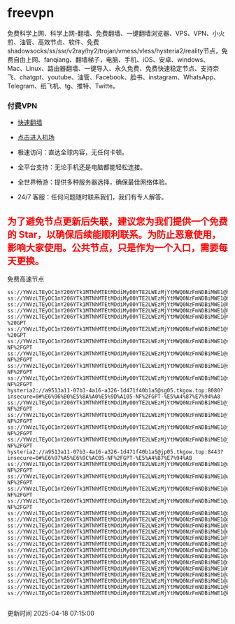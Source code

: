 # freevpn

免费科学上网、科学上网-翻墙、免费翻墙、一键翻墙浏览器、VPS、VPN、小火煎、油管、高效节点、软件、免费shadowsocks/ss/ssr/v2ray/hy2/trojan/vmess/vless/hysteria2/reality节点，免费自由上网、fanqiang、翻墙梯子，电脑、手机、iOS、安卓、windows、Mac、Linux、路由器翻墙、一键导入、永久免费、免费快速稳定节点、支持奈飞、chatgpt、youtube、油管、Facebook、脸书、instagram、WhatsApp、Telegram、纸飞机、tg、推特、Twitte。

### 付费VPN
* [快速翻墙](https://xgogo.sbs/#/register?code=wxADDy87) 

* [点击进入机场](https://xgogo.sbs/#/register?code=wxADDy87) 

* 极速访问：直达全球内容，无任何卡顿。

* 全平台支持：无论手机还是电脑都能轻松连接。

* 全世界畅游：提供多种服务器选择，确保最佳网络体验。

* 24/7 客服：任何问题随时联系我们，我们有专人解答。

## <font color="red">为了避免节点更新后失联，建议您为我们提供一个免费的 Star，以确保后续能顺利联系。为防止恶意使用，影响大家使用。公共节点，只是作为一个入口，需要每天更换。</font>

免费高速节点

```ss://YWVzLTEyOC1nY206YTk1MTNhMTEtMDdiMy00YTE2LWEzMjYtMWQ0NzFmNDBiMWE1@hk01.jgrtoioceaw.help:50384#%E9%A6%99%E6%B8%AF01
ss://YWVzLTEyOC1nY206YTk1MTNhMTEtMDdiMy00YTE2LWEzMjYtMWQ0NzFmNDBiMWE1@hk02.jigreliewolf.click:17889#%E9%A6%99%E6%B8%AF02
ss://YWVzLTEyOC1nY206YTk1MTNhMTEtMDdiMy00YTE2LWEzMjYtMWQ0NzFmNDBiMWE1@hk03.jigreliewolf.click:10838#%E9%A6%99%E6%B8%AF03
ss://YWVzLTEyOC1nY206YTk1MTNhMTEtMDdiMy00YTE2LWEzMjYtMWQ0NzFmNDBiMWE1@hk04.jgrtoioceaw.help:29956#%E9%A6%99%E6%B8%AF04
ss://YWVzLTEyOC1nY206YTk1MTNhMTEtMDdiMy00YTE2LWEzMjYtMWQ0NzFmNDBiMWE1@hk05.ijgelrkasd.click:41284#%E9%A6%99%E6%B8%AF05
ss://YWVzLTEyOC1nY206YTk1MTNhMTEtMDdiMy00YTE2LWEzMjYtMWQ0NzFmNDBiMWE1@tw01.jigreliewolf.click:30995#%E5%8F%B0%E6%B9%BE01%20-%20GPT
ss://YWVzLTEyOC1nY206YTk1MTNhMTEtMDdiMy00YTE2LWEzMjYtMWQ0NzFmNDBiMWE1@tw02.ijgelrkasd.click:22610#%E5%8F%B0%E6%B9%BE02%20-%20GPT
ss://YWVzLTEyOC1nY206YTk1MTNhMTEtMDdiMy00YTE2LWEzMjYtMWQ0NzFmNDBiMWE1@sg01.jgrtoioceaw.help:55559#%E6%96%B0%E5%8A%A0%E5%9D%A101%20-NF%2FGPT
ss://YWVzLTEyOC1nY206YTk1MTNhMTEtMDdiMy00YTE2LWEzMjYtMWQ0NzFmNDBiMWE1@sg02.jigreliewolf.click:40574#%E6%96%B0%E5%8A%A0%E5%9D%A102%20-NF%2FGPT
ss://YWVzLTEyOC1nY206YTk1MTNhMTEtMDdiMy00YTE2LWEzMjYtMWQ0NzFmNDBiMWE1@sg03.ijgelrkasd.click:23716#%E6%96%B0%E5%8A%A0%E5%9D%A103%20-NF%2FGPT
ss://YWVzLTEyOC1nY206YTk1MTNhMTEtMDdiMy00YTE2LWEzMjYtMWQ0NzFmNDBiMWE1@sg04.jgrtoioceaw.help:17971#%E6%96%B0%E5%8A%A0%E5%9D%A104%20-NF%2FGPT
hysteria2://a9513a11-07b3-4a16-a326-1d471f40b1a5@sg05.tkgow.top:8080?insecure=0#%E6%96%B0%E5%8A%A0%E5%9D%A105-NF%2FGPT-%E5%A4%87%E7%94%A8
ss://YWVzLTEyOC1nY206YTk1MTNhMTEtMDdiMy00YTE2LWEzMjYtMWQ0NzFmNDBiMWE1@jp01.jgrtoioceaw.help:58645#%E6%97%A5%E6%9C%AC01%20-NF%2FGPT
ss://YWVzLTEyOC1nY206YTk1MTNhMTEtMDdiMy00YTE2LWEzMjYtMWQ0NzFmNDBiMWE1@jp02.jgrtoioceaw.help:47462#%E6%97%A5%E6%9C%AC02%20-NF%2FGPT
ss://YWVzLTEyOC1nY206YTk1MTNhMTEtMDdiMy00YTE2LWEzMjYtMWQ0NzFmNDBiMWE1@jp03.jigreliewolf.click:33414#%E6%97%A5%E6%9C%AC03%20-NF%2FGPT
ss://YWVzLTEyOC1nY206YTk1MTNhMTEtMDdiMy00YTE2LWEzMjYtMWQ0NzFmNDBiMWE1@jp04.ijgelrkasd.click:58223#%E6%97%A5%E6%9C%AC04%20-NF%2FGPT
hysteria2://a9513a11-07b3-4a16-a326-1d471f40b1a5@jp05.tkgow.top:8443?insecure=0#%E6%97%A5%E6%9C%AC05-NF%2FGPT-%E5%A4%87%E7%94%A8
ss://YWVzLTEyOC1nY206YTk1MTNhMTEtMDdiMy00YTE2LWEzMjYtMWQ0NzFmNDBiMWE1@us01.jgrtoioceaw.help:48129#%E7%BE%8E%E5%9B%BD01%20-NF%2FGPT
ss://YWVzLTEyOC1nY206YTk1MTNhMTEtMDdiMy00YTE2LWEzMjYtMWQ0NzFmNDBiMWE1@us02.jgrtoioceaw.help:44907#%E7%BE%8E%E5%9B%BD02%20-NF%2FGPT
ss://YWVzLTEyOC1nY206YTk1MTNhMTEtMDdiMy00YTE2LWEzMjYtMWQ0NzFmNDBiMWE1@us03.jigreliewolf.click:43330#%E7%BE%8E%E5%9B%BD03%20-NF%2FGPT
ss://YWVzLTEyOC1nY206YTk1MTNhMTEtMDdiMy00YTE2LWEzMjYtMWQ0NzFmNDBiMWE1@us04.ijgelrkasd.click:44130#%E7%BE%8E%E5%9B%BD04%20-NF%2FGPT
ss://YWVzLTEyOC1nY206YTk1MTNhMTEtMDdiMy00YTE2LWEzMjYtMWQ0NzFmNDBiMWE1@gb01.jgrtoioceaw.help:27765#%E8%8B%B1%E5%9B%BD01
ss://YWVzLTEyOC1nY206YTk1MTNhMTEtMDdiMy00YTE2LWEzMjYtMWQ0NzFmNDBiMWE1@gb02.jigreliewolf.click:52762#%E8%8B%B1%E5%9B%BD02
ss://YWVzLTEyOC1nY206YTk1MTNhMTEtMDdiMy00YTE2LWEzMjYtMWQ0NzFmNDBiMWE1@de01.jgrtoioceaw.help:20635#%E5%BE%B7%E5%9B%BD01
ss://YWVzLTEyOC1nY206YTk1MTNhMTEtMDdiMy00YTE2LWEzMjYtMWQ0NzFmNDBiMWE1@de02.jigreliewolf.click:52770#%E5%BE%B7%E5%9B%BD02
ss://YWVzLTEyOC1nY206YTk1MTNhMTEtMDdiMy00YTE2LWEzMjYtMWQ0NzFmNDBiMWE1@fr01.ijgelrkasd.click:32568#%E6%B3%95%E5%9B%BD01
ss://YWVzLTEyOC1nY206YTk1MTNhMTEtMDdiMy00YTE2LWEzMjYtMWQ0NzFmNDBiMWE1@fr02.jigreliewolf.click:45265#%E6%B3%95%E5%9B%BD02
ss://YWVzLTEyOC1nY206YTk1MTNhMTEtMDdiMy00YTE2LWEzMjYtMWQ0NzFmNDBiMWE1@ca01.jigreliewolf.click:30461#%E5%8A%A0%E6%8B%BF%E5%A4%A701
ss://YWVzLTEyOC1nY206YTk1MTNhMTEtMDdiMy00YTE2LWEzMjYtMWQ0NzFmNDBiMWE1@ca02.ijgelrkasd.click:24053#%E5%8A%A0%E6%8B%BF%E5%A4%A702
ss://YWVzLTEyOC1nY206YTk1MTNhMTEtMDdiMy00YTE2LWEzMjYtMWQ0NzFmNDBiMWE1@my01.jigreliewolf.click:52408#%E9%A9%AC%E6%9D%A5%E8%A5%BF%E4%BA%9A01
ss://YWVzLTEyOC1nY206YTk1MTNhMTEtMDdiMy00YTE2LWEzMjYtMWQ0NzFmNDBiMWE1@my02.ijgelrkasd.click:25519#%E9%A9%AC%E6%9D%A5%E8%A5%BF%E4%BA%9A02
ss://YWVzLTEyOC1nY206YTk1MTNhMTEtMDdiMy00YTE2LWEzMjYtMWQ0NzFmNDBiMWE1@au01.jgrtoioceaw.help:13460#%E6%BE%B3%E5%A4%A7%E5%88%A9%E4%BA%9A01
ss://YWVzLTEyOC1nY206YTk1MTNhMTEtMDdiMy00YTE2LWEzMjYtMWQ0NzFmNDBiMWE1@au02.ijgelrkasd.click:46073#%E6%BE%B3%E5%A4%A7%E5%88%A9%E4%BA%9A02
ss://YWVzLTEyOC1nY206YTk1MTNhMTEtMDdiMy00YTE2LWEzMjYtMWQ0NzFmNDBiMWE1@ko01.jgrtoioceaw.help:46108#%E9%9F%A9%E5%9B%BD01
ss://YWVzLTEyOC1nY206YTk1MTNhMTEtMDdiMy00YTE2LWEzMjYtMWQ0NzFmNDBiMWE1@ko02.jigreliewolf.click:50181#%E9%9F%A9%E5%9B%BD02


```
更新时间 2025-04-18 07:15:00